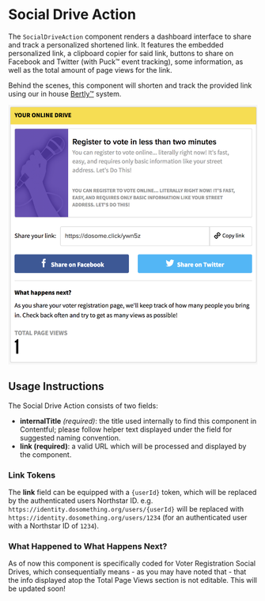 # Social Drive Action

The `SocialDriveAction` component renders a dashboard interface to share and track a personalized shortened link. It features the embedded personalized link, a clipboard copier for said link, buttons to share on Facebook and Twitter \(with Puck™ event tracking\), some information, as well as the total amount of page views for the link.

Behind the scenes, this component will shorten and track the provided link using our in house [Bertly™](https://github.com/DoSomething/bertly) system.

![Social Drive Action component](../../.gitbook/assets/social-drive-action-component%20%281%29.png)

## Usage Instructions

The Social Drive Action consists of two fields:

* **internalTitle** _\(required\)_: the title used internally to find this component in Contentful; please follow helper text displayed under the field for suggested naming convention.
* **link \(required\)**: a valid URL which will be processed and displayed by the component.

### Link Tokens

The **link** field can be equipped with a `{userId}` token, which will be replaced by the authenticated users Northstar ID. e.g. `https://identity.dosomething.org/users/{userId}` will be replaced with `https://identity.dosomething.org/users/1234` \(for an authenticated user with a Northstar ID of `1234`\).

### What Happened to What Happens Next?

As of now this component is specifically coded for Voter Registration Social Drives, which consequentially means - as you may have noted that - that the info displayed atop the Total Page Views section is not editable. This will be updated soon!

